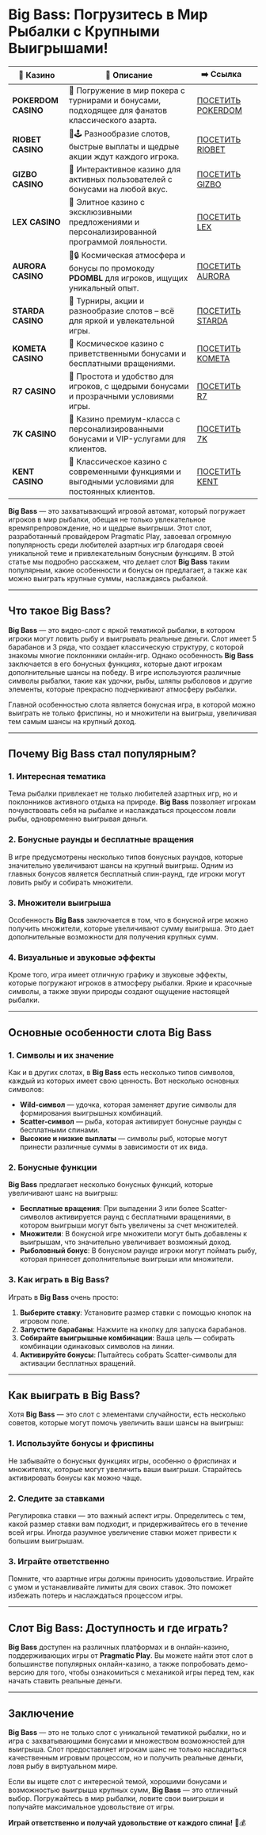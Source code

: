 # Big Bass: Погрузитесь в Мир Рыбалки с Крупными Выигрышами!
| 🎰 Казино           | 📜 Описание                                                                                       | ➡️ Ссылка                                                                                          |   |
| ------------------- | ------------------------------------------------------------------------------------------------- | -------------------------------------------------------------------------------------------------- | - |
| **POKERDOM CASINO** | 🎲 Погружение в мир покера с турнирами и бонусами, подходящее для фанатов классического азарта.   | [ПОСЕТИТЬ POKERDOM](https://brandplay.link/FwVc4f)                                                 |   |
| **RIOBET CASINO**   | 🌟🕹️ Разнообразие слотов, быстрые выплаты и щедрые акции ждут каждого игрока.                    | [ПОСЕТИТЬ RIOBET](https://brandplay.link/TnjsxFvH)                                                 |   |
| **GIZBO CASINO**    | 🚀 Интерактивное казино для активных пользователей с бонусами на любой вкус.                      | [ПОСЕТИТЬ GIZBO](https://brandplay.link/rvzLrVLp)                                                  |   |
| **LEX CASINO**      | 🎰 Элитное казино с эксклюзивными предложениями и персонализированной программой лояльности.      | [ПОСЕТИТЬ LEX](https://brandplay.link/VMqNXPFs)                                                    |   |
| **AURORA CASINO**   | 🌌🔒 Космическая атмосфера и бонусы по промокоду **PDOMBL** для игроков, ищущих уникальный опыт. | [ПОСЕТИТЬ AURORA](https://10trafic-stat2.com/click/668546556bcc6313411604bc/6766/13031/subaccount) |   |
| **STARDA CASINO**   | 🌠 Турниры, акции и разнообразие слотов – всё для яркой и увлекательной игры.                     | [ПОСЕТИТЬ STARDA](https://brandplay.link/HDcDrxLk)                                                 |   |
| **KOMETA CASINO**   | 💫 Космическое казино с приветственными бонусами и бесплатными вращениями.                        | [ПОСЕТИТЬ KOMETA](https://brandplay.link/jHzFFYGv)                                                 |   |
| **R7 CASINO**       | 🎯 Простота и удобство для игроков, с щедрыми бонусами и прозрачными условиями игры.              | [ПОСЕТИТЬ R7](https://brandplay.link/dByFXP7h)                                                     |   |
| **7K CASINO**       | 💎 Казино премиум-класса с персонализированными бонусами и VIP-услугами для клиентов.             | [ПОСЕТИТЬ 7K](https://brandplay.link/dd46bNgD)                                                     |   |
| **KENT CASINO**     | 🎲 Классическое казино с современными функциями и выгодными условиями для постоянных клиентов.    | [ПОСЕТИТЬ KENT](https://brandplay.link/XRH1g6Vb)                                                   |   |
**Big Bass** — это захватывающий игровой автомат, который погружает игроков в мир рыбалки, обещая не только увлекательное времяпрепровождение, но и щедрые выигрыши. Этот слот, разработанный провайдером Pragmatic Play, завоевал огромную популярность среди любителей азартных игр благодаря своей уникальной теме и привлекательным бонусным функциям. В этой статье мы подробно расскажем, что делает слот **Big Bass** таким популярным, какие особенности и бонусы он предлагает, а также как можно выиграть крупные суммы, наслаждаясь рыбалкой.

***

## Что такое Big Bass?

**Big Bass** — это видео-слот с яркой тематикой рыбалки, в котором игроки могут ловить рыбу и выигрывать реальные деньги. Слот имеет 5 барабанов и 3 ряда, что создает классическую структуру, с которой знакомы многие поклонники онлайн-игр. Однако особенность **Big Bass** заключается в его бонусных функциях, которые дают игрокам дополнительные шансы на победу. В игре используются различные символы рыбалки, такие как удочки, рыбы, шляпы рыболовов и другие элементы, которые прекрасно подчеркивают атмосферу рыбалки.

Главной особенностью слота является бонусная игра, в которой можно выиграть не только фриспины, но и множители на выигрыш, увеличивая тем самым шансы на крупный доход.

***

## Почему **Big Bass** стал популярным?

### 1. **Интересная тематика**

Тема рыбалки привлекает не только любителей азартных игр, но и поклонников активного отдыха на природе. **Big Bass** позволяет игрокам почувствовать себя на рыбалке и наслаждаться процессом ловли рыбы, одновременно выигрывая деньги.

### 2. **Бонусные раунды и бесплатные вращения**

В игре предусмотрены несколько типов бонусных раундов, которые значительно увеличивают шансы на крупный выигрыш. Одним из главных бонусов является бесплатный спин-раунд, где игроки могут ловить рыбу и собирать множители.

### 3. **Множители выигрыша**

Особенность **Big Bass** заключается в том, что в бонусной игре можно получить множители, которые увеличивают сумму выигрыша. Это дает дополнительные возможности для получения крупных сумм.

### 4. **Визуальные и звуковые эффекты**

Кроме того, игра имеет отличную графику и звуковые эффекты, которые погружают игроков в атмосферу рыбалки. Яркие и красочные символы, а также звуки природы создают ощущение настоящей рыбалки.

***

## Основные особенности слота **Big Bass**

### 1. **Символы и их значение**

Как и в других слотах, в **Big Bass** есть несколько типов символов, каждый из которых имеет свою ценность. Вот несколько основных символов:

* **Wild-символ** — удочка, которая заменяет другие символы для формирования выигрышных комбинаций.
* **Scatter-символ** — рыба, которая активирует бонусные раунды с бесплатными спинами.
* **Высокие и низкие выплаты** — символы рыб, которые могут принести различные суммы в зависимости от их вида.

### 2. **Бонусные функции**

**Big Bass** предлагает несколько бонусных функций, которые увеличивают шанс на выигрыш:

* **Бесплатные вращения**: При выпадении 3 или более Scatter-символов активируется раунд с бесплатными вращениями, в котором выигрыши могут быть увеличены за счет множителей.
* **Множители**: В бонусной игре множители могут быть добавлены к выигрышам, что значительно увеличивает возможный доход.
* **Рыболовный бонус**: В бонусном раунде игроки могут поймать рыбу, которая принесет дополнительные выигрыши или множители.

### 3. **Как играть в Big Bass?**

Играть в **Big Bass** очень просто:

1. **Выберите ставку**: Установите размер ставки с помощью кнопок на игровом поле.
2. **Запустите барабаны**: Нажмите на кнопку для запуска барабанов.
3. **Собирайте выигрышные комбинации**: Ваша цель — собирать комбинации одинаковых символов на линии.
4. **Активируйте бонусы**: Пытайтесь собрать Scatter-символы для активации бесплатных вращений.

***

## Как выиграть в **Big Bass**?

Хотя **Big Bass** — это слот с элементами случайности, есть несколько советов, которые могут помочь увеличить ваши шансы на выигрыш:

### 1. **Используйте бонусы и фриспины**

Не забывайте о бонусных функциях игры, особенно о фриспинах и множителях, которые могут увеличить ваши выигрыши. Старайтесь активировать бонусы как можно чаще.

### 2. **Следите за ставками**

Регулировка ставки — это важный аспект игры. Определитесь с тем, какой размер ставки вам подходит, и придерживайтесь его в течение всей игры. Иногда разумное увеличение ставки может привести к большим выигрышам.

### 3. **Играйте ответственно**

Помните, что азартные игры должны приносить удовольствие. Играйте с умом и устанавливайте лимиты для своих ставок. Это поможет избежать потерь и наслаждаться процессом игры.

***

## Слот Big Bass: Доступность и где играть?

**Big Bass** доступен на различных платформах и в онлайн-казино, поддерживающих игры от **Pragmatic Play**. Вы можете найти этот слот в большинстве популярных онлайн-казино, а также попробовать демо-версию для того, чтобы ознакомиться с механикой игры перед тем, как начать ставить реальные деньги.

***

## Заключение

**Big Bass** — это не только слот с уникальной тематикой рыбалки, но и игра с захватывающими бонусами и множеством возможностей для выигрыша. Слот предоставляет игрокам шанс не только насладиться качественным игровым процессом, но и получить реальные деньги, ловя рыбу в виртуальном мире.

Если вы ищете слот с интересной темой, хорошими бонусами и возможностью выигрыша крупных сумм, **Big Bass** — это отличный выбор. Погружайтесь в мир рыбалки, ловите свои выигрыши и получайте максимальное удовольствие от игры.

**Играй ответственно и получай удовольствие от каждого спина!** 🎣💰
